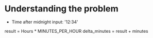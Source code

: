# Understanding the problem
- Time after midnight
input: '12:34'

result = Hours * MINUTES_PER_HOUR
delta_minutes = result + minutes